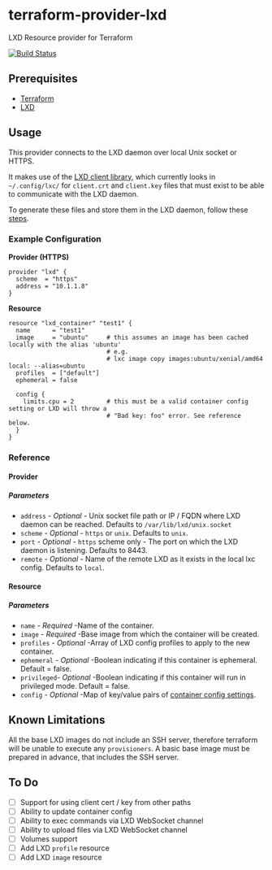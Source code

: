 # terraform-provider-lxd

LXD Resource provider for Terraform

[![Build Status](https://travis-ci.org/sl1pm4t/terraform-provider-lxd.svg?branch=master)](https://travis-ci.org/sl1pm4t/terraform-provider-lxd)

## Prerequisites

* [Terraform](http://terraform.io)
* [LXD](https://linuxcontainers.org/lxd)

## Usage

This provider connects to the LXD daemon over local Unix socket or HTTPS.

It makes use of the [LXD client library](http://github.com/lxc/lxd), which currently looks in `~/.config/lxc/` for `client.crt` and `client.key` files that must exist to be able to communicate with the LXD daemon.

To generate these files and store them in the LXD daemon, follow these [steps](https://linuxcontainers.org/lxd/getting-started-cli/#multiple-hosts).

### Example Configuration

**Provider (HTTPS)**

```hcl
provider "lxd" {
  scheme  = "https"
  address = "10.1.1.8"
}
```

**Resource**

```hcl
resource "lxd_container" "test1" {
  name      = "test1"
  image     = "ubuntu"     # this assumes an image has been cached locally with the alias 'ubuntu'
                           # e.g.
                           # lxc image copy images:ubuntu/xenial/amd64 local: --alias=ubuntu
  profiles  = ["default"]
  ephemeral = false

  config {
    limits.cpu = 2         # this must be a valid container config setting or LXD will throw a
                           # "Bad key: foo" error. See reference below.
  }
}
```

### Reference

#### Provider

##### Parameters

  * `address`  - *Optional* - Unix socket file path or IP / FQDN where LXD daemon can be reached. Defaults to `/var/lib/lxd/unix.socket`
  * `scheme`   - *Optional* - `https` or `unix`. Defaults to `unix`.
  * `port`     - *Optional* - `https` scheme only - The port on which the LXD daemon is listening. Defaults to 8443.
  * `remote`   - *Optional* - Name of the remote LXD as it exists in the local lxc config. Defaults to `local`.

#### Resource

##### Parameters

  * `name`      - *Required* -Name of the container.
  * `image`     - *Required* -Base image from which the container will be created.
  * `profiles`  - *Optional* -Array of LXD config profiles to apply to the new container.
  * `ephemeral` - *Optional* -Boolean indicating if this container is ephemeral. Default = false.
  * `privileged`- *Optional* -Boolean indicating if this container will run in privileged mode. Default = false.
  * `config`    - *Optional* -Map of key/value pairs of [container config settings](https://github.com/lxc/lxd/blob/master/doc/configuration.md#container-configuration).

## Known Limitations

All the base LXD images do not include an SSH server, therefore terraform will be unable to execute any `provisioners`.
A basic base image must be prepared in advance, that includes the SSH server.

## To Do

- [ ] Support for using client cert / key from other paths
- [ ] Ability to update container config
- [ ] Ability to exec commands via LXD WebSocket channel
- [ ] Ability to upload files via LXD WebSocket channel
- [ ] Volumes support
- [ ] Add LXD `profile` resource
- [ ] Add LXD `image` resource
